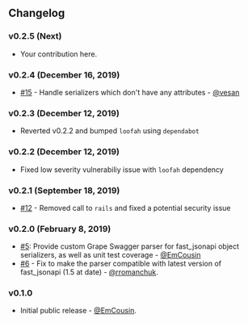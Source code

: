 ## Changelog

### v0.2.5 (Next)

* Your contribution here.

### v0.2.4 (December 16, 2019)

* [#15](https://github.com/EmCousin/grape_fast_jsonapi/pull/15) - Handle serializers which don't have any attributes - [@vesan](https://github.com/vesan)

### v0.2.3 (December 12, 2019)

* Reverted v0.2.2 and bumped `loofah` using `dependabot`

### v0.2.2 (December 12, 2019)

* Fixed low severity vulnerabiliy issue with `loofah` dependency

### v0.2.1 (September 18, 2019)

* [#12](https://github.com/EmCousin/grape_fast_jsonapi/pull/12) - Removed call to `rails` and fixed a potential security issue

### v0.2.0 (February 8, 2019)

* [#5](https://github.com/EmCousin/grape_fast_jsonapi/pull/5): Provide custom Grape Swagger parser for fast_jsonapi object serializers, as well as unit test coverage - [@EmCousin](https://github.com/EmCousin)
* [#6](https://github.com/EmCousin/grape_fast_jsonapi/pull/6) - Fix to make the parser compatible with latest version of fast_jsonapi (1.5 at date) - [@rromanchuk](https://github.com/rromanchuk).

### v0.1.0

* Initial public release - [@EmCousin](https://github.com/EmCousin).
